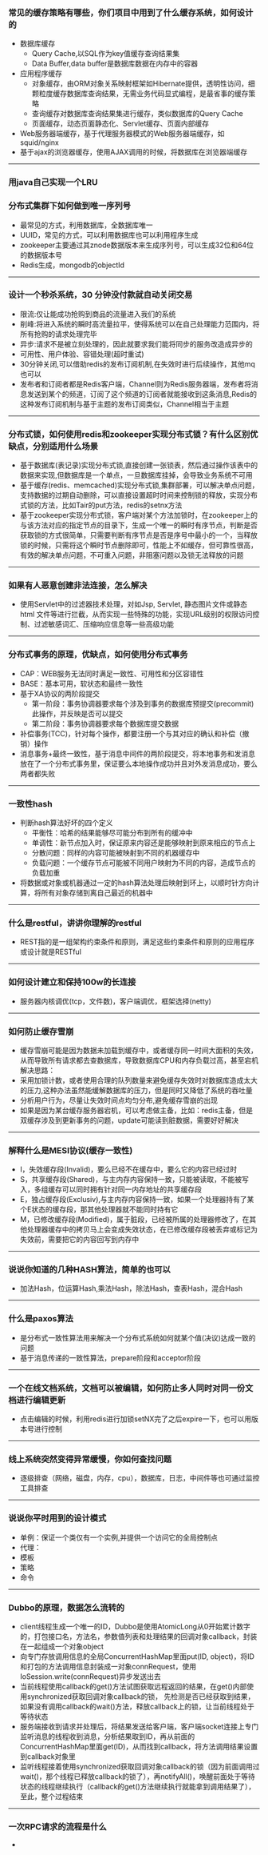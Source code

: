 ### 常见的缓存策略有哪些，你们项目中用到了什么缓存系统，如何设计的
* 数据库缓存
    * Query Cache,以SQL作为key值缓存查询结果集
    * Data Buffer,data buffer是数据库数据在内存中的容器
* 应用程序缓存
    * 对象缓存，由ORM对象关系映射框架如Hibernate提供，透明性访问，细颗粒度缓存数据库查询结果，无需业务代码显式编程，是最省事的缓存策略
    * 查询缓存对数据库查询结果集进行缓存，类似数据库的Query Cache
    * 页面缓存，动态页面静态化、Servlet缓存、页面内部缓存
* Web服务器端缓存，基于代理服务器模式的Web服务器端缓存，如squid/nginx
* 基于ajax的浏览器缓存，使用AJAX调用的时候，将数据库在浏览器端缓存
***
### 用java自己实现一个LRU

### 分布式集群下如何做到唯一序列号
* 最常见的方式，利用数据库，全数据库唯一
* UUID，常见的方式，可以利用数据库也可以利用程序生成
* zookeeper主要通过其znode数据版本来生成序列号，可以生成32位和64位的数据版本号
* Redis生成，mongodb的objectId
***
### 设计一个秒杀系统，30 分钟没付款就自动关闭交易
* 限流:仅让能成功抢购到商品的流量进入我们的系统
* 削峰:将进入系统的瞬时高流量拉平，使得系统可以在自己处理能力范围内，将所有抢购的请求处理完毕
* 异步:请求不是被立刻处理的，因此就要求我们能将同步的服务改造成异步的
* 可用性、用户体验、容错处理(超时重试)
* 30分钟关闭,可以借助redis的发布订阅机制,在失效时进行后续操作，其他mq也可以
* 发布者和订阅者都是Redis客户端，Channel则为Redis服务器端，发布者将消息发送到某个的频道，订阅了这个频道的订阅者就能接收到这条消息,Redis的这种发布订阅机制与基于主题的发布订阅类似，Channel相当于主题
*** 
### 分布式锁，如何使用redis和zookeeper实现分布式锁？有什么区别优缺点，分别适用什么场景
* 基于数据库(表记录)实现分布式锁,直接创建一张锁表，然后通过操作该表中的数据来实现,但数据库是一个单点，一旦数据库挂掉，会导致业务系统不可用
* 基于缓存(redis、memcached)实现分布式锁,集群部署，可以解决单点问题，支持数据的过期自动删除，可以直接设置超时时间来控制锁的释放，实现分布式锁的方法，比如Tair的put方法，redis的setnx方法
* 基于zookeeper实现分布式锁，客户端对某个方法加锁时，在zookeeper上的与该方法对应的指定节点的目录下，生成一个唯一的瞬时有序节点，判断是否获取锁的方式很简单，只需要判断有序节点是否是序号中最小的一个，当释放锁的时候，只需将这个瞬时节点删除即可，性能上不如缓存，但可靠性很高，有效的解决单点问题，不可重入问题，非阻塞问题以及锁无法释放的问题
***
### 如果有人恶意创建非法连接，怎么解决
* 使用Servlet中的过滤器技术处理，对如Jsp, Servlet, 静态图片文件或静态 html 文件等进行拦截，从而实现一些特殊的功能，实现URL级别的权限访问控制、过滤敏感词汇、压缩响应信息等一些高级功能
***
### 分布式事务的原理，优缺点，如何使用分布式事务
* CAP：WEB服务无法同时满足一致性、可用性和分区容错性
* BASE：基本可用，软状态和最终一致性
* 基于XA协议的两阶段提交
    * 第一阶段：事务协调器要求每个涉及到事务的数据库预提交(precommit)此操作，并反映是否可以提交
    * 第二阶段：事务协调器要求每个数据库提交数据
* 补偿事务(TCC)，针对每个操作，都要注册一个与其对应的确认和补偿（撤销）操作
* 消息事务+最终一致性，基于消息中间件的两阶段提交，将本地事务和发消息放在了一个分布式事务里，保证要么本地操作成功并且对外发消息成功，要么两者都失败
*** 
### 一致性hash
* 判断hash算法好坏的四个定义
    * 平衡性：哈希的结果能够尽可能分布到所有的缓冲中
    * 单调性：新节点加入时，保证原来内容还是能够映射到原来相应的节点上
    * 分散问题：同样的内容可能被映射到不同的机器缓存中
    * 负载问题：一个缓存节点可能被不同用户映射为不同的内容，造成节点的负载加重
* 将数据或对象或机器通过一定的hash算法处理后映射到环上，以顺时针方向计算，将所有对象存储到离自己最近的机器中
***
### 什么是restful，讲讲你理解的restful
* REST指的是一组架构约束条件和原则，满足这些约束条件和原则的应用程序或设计就是RESTful
***
### 如何设计建立和保持100w的长连接
* 服务器内核调优(tcp，文件数)，客户端调优，框架选择(netty)
***
### 如何防止缓存雪崩
* 缓存雪崩可能是因为数据未加载到缓存中，或者缓存同一时间大面积的失效，从而导致所有请求都去查数据库，导致数据库CPU和内存负载过高，甚至宕机
解决思路： 
* 采用加锁计数，或者使用合理的队列数量来避免缓存失效时对数据库造成太大的压力,这种办法虽然能缓解数据库的压力，但是同时又降低了系统的吞吐量
* 分析用户行为，尽量让失效时间点均匀分布,避免缓存雪崩的出现 
* 如果是因为某台缓存服务器宕机，可以考虑做主备，比如：redis主备，但是双缓存涉及到更新事务的问题，update可能读到脏数据，需要好好解决
*** 
### 解释什么是MESI协议(缓存一致性)
* I，失效缓存段(Invalid)，要么已经不在缓存中，要么它的内容已经过时
* S，共享缓存段(Shared)，与主内存内容保持一致，只能被读取，不能被写入，多组缓存可以同时拥有针对同一内存地址的共享缓存段
* E，独占缓存段(Exclusiv),与主内存内容保持一致，如果一个处理器持有了某个E状态的缓存段，那其他处理器就不能同时持有它
* M，已修改缓存段(Modified)，属于脏段，已经被所属的处理器修改了，在其他处理器缓存中的拷贝马上会变成失效状态，在已修改缓存段被丢弃或标记为失效前，需要把它的内容回写到内存中
*** 
### 说说你知道的几种HASH算法，简单的也可以
* 加法Hash，位运算Hash,乘法Hash，除法Hash，查表Hash，混合Hash
***
### 什么是paxos算法
* 是分布式一致性算法用来解决一个分布式系统如何就某个值(决议)达成一致的问题
* 基于消息传递的一致性算法，prepare阶段和acceptor阶段
***
### 一个在线文档系统，文档可以被编辑，如何防止多人同时对同一份文档进行编辑更新
* 点击编辑的时候，利用redis进行加锁setNX完了之后expire一下，也可以用版本号进行控制
***
### 线上系统突然变得异常缓慢，你如何查找问题
* 逐级排查（网络，磁盘，内存，cpu），数据库，日志，中间件等也可通过监控工具排查
***
### 说说你平时用到的设计模式
* 单例：保证一个类仅有一个实例,并提供一个访问它的全局控制点
* 代理：
* 模板
* 策略
* 命令
***
### Dubbo的原理，数据怎么流转的
* client线程生成一个唯一的ID，Dubbo是使用AtomicLong从0开始累计数字的，打包接口名，方法名，参数值列表和处理结果的回调对象callback，封装在一起组成一个对象object
* 向专门存放调用信息的全局ConcurrentHashMap里面put(ID, object)，将ID和打包的方法调用信息封装成一对象connRequest，使用IoSession.write(connRequest)异步发送出去
* 当前线程使用callback的get()方法试图获取远程返回的结果，在get()内部使用synchronized获取回调对象callback的锁， 先检测是否已经获取到结果，如果没有调用callback的wait()方法，释放callback上的锁，让当前线程处于等待状态
* 服务端接收到请求并处理后，将结果发送给客户端，客户端socket连接上专门监听消息的线程收到消息，分析结果取到ID，再从前面的ConcurrentHashMap里面get(ID)，从而找到callback，将方法调用结果设置到callback对象里
* 监听线程接着使用synchronized获取回调对象callback的锁（因为前面调用过wait()，那个线程已释放callback的锁了），再notifyAll()，唤醒前面处于等待状态的线程继续执行（callback的get()方法继续执行就能拿到调用结果了），至此，整个过程结束
*** 
### 一次RPC请求的流程是什么
* 
